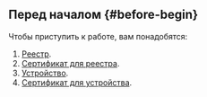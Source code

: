 ## Перед началом {#before-begin}

Чтобы приступить к работе, вам понадобятся: 

1. [Реестр](../../iot-core/operations/registry/registry-create.md).
1. [Сертификат для реестра](../../iot-core/operations/certificates/registry-certificates.md).
1. [Устройство](../../iot-core/operations/device/device-create.md).
1. [Сертификат для устройства](../../iot-core/operations/certificates/device-certificates.md).
